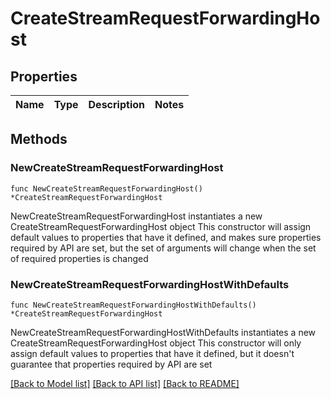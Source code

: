 # CreateStreamRequestForwardingHost

## Properties

Name | Type | Description | Notes
------------ | ------------- | ------------- | -------------

## Methods

### NewCreateStreamRequestForwardingHost

`func NewCreateStreamRequestForwardingHost() *CreateStreamRequestForwardingHost`

NewCreateStreamRequestForwardingHost instantiates a new CreateStreamRequestForwardingHost object
This constructor will assign default values to properties that have it defined,
and makes sure properties required by API are set, but the set of arguments
will change when the set of required properties is changed

### NewCreateStreamRequestForwardingHostWithDefaults

`func NewCreateStreamRequestForwardingHostWithDefaults() *CreateStreamRequestForwardingHost`

NewCreateStreamRequestForwardingHostWithDefaults instantiates a new CreateStreamRequestForwardingHost object
This constructor will only assign default values to properties that have it defined,
but it doesn't guarantee that properties required by API are set


[[Back to Model list]](../README.md#documentation-for-models) [[Back to API list]](../README.md#documentation-for-api-endpoints) [[Back to README]](../README.md)


